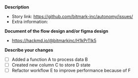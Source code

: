 **Description**

- Story link: https://github.com/bitmark-inc/autonomy/issues/<number>
- Extra information:

**Document of the flow design and/or figma design**

- https://hackmd.io/@bitmarkinc/H1kPrTlk5

**Describe your changes**

- [ ] Added a function A to process data B
- [ ] Created new column C to store D state
- [ ] Refactor workflow E to improve performance because of F
